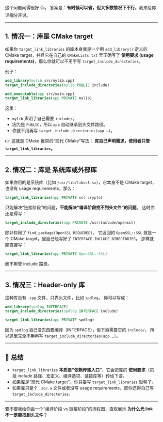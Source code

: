 这个问题问得很好 👍。
答案是：**有时候可以省，但大多数情况下不行**。我来给你详细分开说。

---

## 1. 情况一：库是 **CMake target**

如果你 `target_link_libraries` 的库本身就是一个用 `add_library()` 定义的 CMake target，并且它在自己的 `CMakeLists.txt` 里正确写了 **使用要求 (usage requirements)**，那么你就可以不用手写 `target_include_directories`。

例子：

```cmake
add_library(mylib src/mylib.cpp)
target_include_directories(mylib PUBLIC include)

add_executable(app src/main.cpp)
target_link_libraries(app PRIVATE mylib)
```

这里：

* `mylib` 声明了自己需要 `include/`。
* 因为是 `PUBLIC`，所以 `app` 自动继承到头文件路径。
* 你就不用再写 `target_include_directories(app …)`。

👉 这就是 CMake 推崇的“现代 CMake”写法：
**库自己声明需求，使用者只管 `target_link_libraries`。**

---

## 2. 情况二：库是 **系统库或外部库**

如果你用的是系统库（比如 `/usr/lib/libssl.so`），它本身不是 CMake target，也没有 usage requirements，那么：

```cmake
target_link_libraries(app PRIVATE ssl crypto)
```

只能解决“链接阶段”的问题，**不能解决“编译阶段找不到头文件”的问题**。
这时你还是得写：

```cmake
target_include_directories(app PRIVATE /usr/include/openssl)
```

除非你用了 `find_package(OpenSSL REQUIRED)`，
它返回的 `OpenSSL::SSL` 就是一个 CMake target，里面已经写好了 `INTERFACE_INCLUDE_DIRECTORIES`，
那样就能直接写：

```cmake
target_link_libraries(app PRIVATE OpenSSL::SSL)
```

而不用管 include 路径。

---

## 3. 情况三：Header-only 库

这种库没有 `.cpp` 文件，只靠头文件，比如 `spdlog`。
你可以写成：

```cmake
add_library(spdlog INTERFACE)
target_include_directories(spdlog INTERFACE include)

target_link_libraries(app PRIVATE spdlog)
```

因为 `spdlog` 自己没东西要编译（INTERFACE），但下游需要它的 `include/`，
所以这里完全不用再写 `target_include_directories(app …)`。

---

## 🔑 总结

* `target_link_libraries` **本质是“依赖传递入口”**，它会把库的 **使用要求**（包括 include 路径、宏定义、编译选项、链接库等）传给下游。
* 如果库是“现代 CMake target”，你只要写 `target_link_libraries` 就够了。
* 如果库只是个 `.so/.a` 文件或者没写 usage requirements，那你还得自己写 `target_include_directories`。

---

要不要我给你画一个“编译阶段 vs 链接阶段”的流程图，直观展示 **为什么光 link 不一定能找到头文件**？
